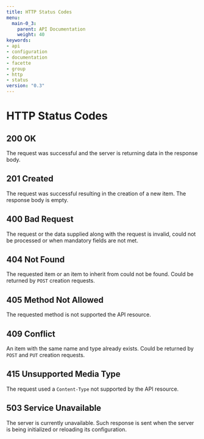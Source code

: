 ```yaml
---
title: HTTP Status Codes
menu:
  main-0_3:
    parent: API Documentation
    weight: 40
keywords:
- api
- configuration
- documentation
- facette
- group
- http
- status
version: "0.3"
---
```


# HTTP Status Codes

## 200 OK

The request was successful and the server is returning data in the response body.

## 201 Created

The request was successful resulting in the creation of a new item. The response body is empty.

## 400 Bad Request

The request or the data supplied along with the request is invalid, could not be processed or when mandatory fields are
not met.

## 404 Not Found

The requested item or an item to inherit from could not be found. Could be returned by `POST` creation requests.

## 405 Method Not Allowed

The requested method is not supported the API resource.

## 409 Conflict

An item with the same name and type already exists. Could be returned by `POST` and `PUT` creation requests.

## 415 Unsupported Media Type

The request used a `Content-Type` not supported by the API resource.

## 503 Service Unavailable

The server is currently unavailable. Such response is sent when the server is being initialized or reloading its
configuration.
